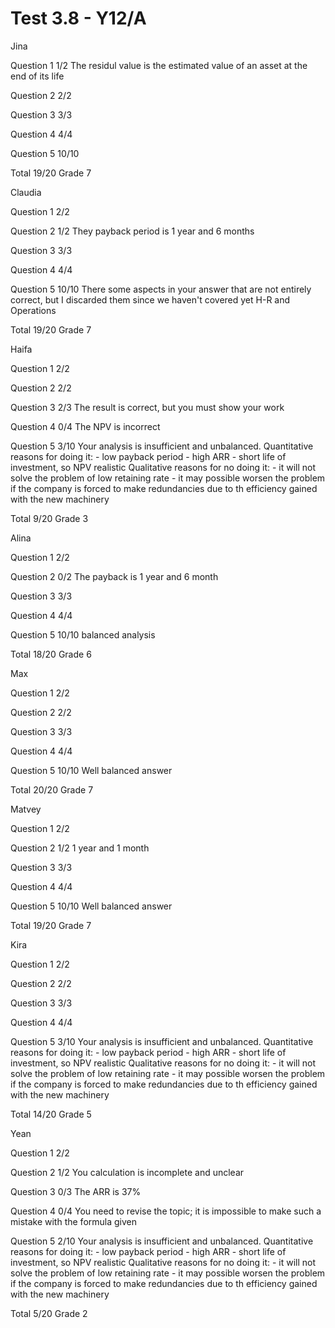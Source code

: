 # Test 3.8 - Y12/A

Jina

Question 1	1/2
		The residul value is the estimated value of an asset at the end of its life

Question 2	2/2

Question 3	3/3

Question 4	4/4

Question 5	10/10

Total	19/20	Grade 7

Claudia

Question 1	2/2

Question 2	1/2
		They payback period is 1 year and 6 months

Question 3	3/3

Question 4	4/4

Question 5	10/10
		There some aspects in your answer that are not entirely correct, but I discarded them
		since we haven't covered yet H-R and Operations

Total 19/20	Grade 7

Haifa

Question 1	2/2

Question 2	2/2

Question 3	2/3
		The result is correct, but you must show your work

Question 4	0/4
		The NPV is incorrect

Question 5	3/10
		Your analysis is insufficient and unbalanced.
		Quantitative reasons for doing it:
		- low payback period
		- high ARR
		- short life of investment, so NPV realistic
		Qualitative reasons for no doing it:
		- it will not solve the problem of low retaining rate
		- it may possible worsen the problem if the company is forced to make redundancies
		due to th efficiency gained with the new machinery

Total 9/20	Grade 3

Alina

Question 1	2/2

Question 2	0/2
		The payback is 1 year and 6 month

Question 3	3/3

Question 4	4/4

Question 5	10/10
		balanced analysis

Total 18/20	Grade 6

Max

Question 1	2/2

Question 2	2/2

Question 3	3/3

Question 4	4/4

Question 5	10/10
		Well balanced answer

Total 20/20	Grade 7

Matvey

Question 1	2/2

Question 2	1/2
		1 year and 1 month

Question 3	3/3

Question 4	4/4

Question 5	10/10
		Well balanced answer

Total 19/20	Grade 7

Kira

Question 1	2/2

Question 2	2/2

Question 3	3/3

Question 4	4/4

Question 5	3/10
		Your analysis is insufficient and unbalanced.
		Quantitative reasons for doing it:
		- low payback period
		- high ARR
		- short life of investment, so NPV realistic
		Qualitative reasons for no doing it:
		- it will not solve the problem of low retaining rate
		- it may possible worsen the problem if the company is forced to make redundancies
		due to th efficiency gained with the new machinery

Total 14/20	Grade 5

Yean

Question 1	2/2

Question 2	1/2
		You calculation is incomplete and unclear

Question 3	0/3
		The ARR is 37%

Question 4	0/4
		You need to revise the topic; it is impossible to make such a mistake with the formula
		given

Question 5	2/10
		Your analysis is insufficient and unbalanced.
		Quantitative reasons for doing it:
		- low payback period
		- high ARR
		- short life of investment, so NPV realistic
		Qualitative reasons for no doing it:
		- it will not solve the problem of low retaining rate
		- it may possible worsen the problem if the company is forced to make redundancies
		due to th efficiency gained with the new machinery

Total 5/20	Grade 2
